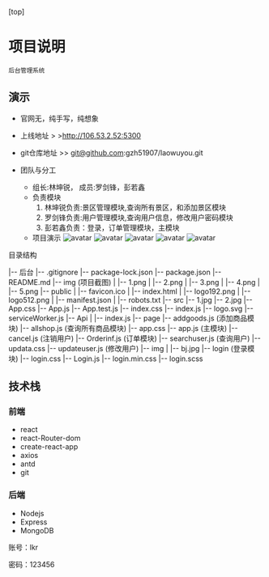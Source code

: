 [top]
# 项目说明
    后台管理系统

## 演示
* 官网无，纯手写，纯想象

* 上线地址 > >http://106.53.2.52:5300

* git仓库地址 >> git@github.com:gzh51907/laowuyou.git

* 团队与分工
    * 组长:林坤锐， 成员:罗剑锋，彭若鑫
    * 负责模块 
        1. 林坤锐负责:景区管理模块,查询所有景区，和添加景区模块
        2. 罗剑锋负责:用户管理模块,查询用户信息，修改用户密码模块
        3. 彭若鑫负责：登录，订单管理模块，主模块
    * 项目演示
        ![avatar](/img/1.png)
          ![avatar](/img/2.png)
            ![avatar](/img/3.png)
              ![avatar](/img/4.png)
                ![avatar](/img/5.png)

目录结构

|-- 后台
    |-- .gitignore
    |-- package-lock.json
    |-- package.json
    |-- README.md
    |-- img          (项目截图)
    |   |-- 1.png
    |   |-- 2.png
    |   |-- 3.png
    |   |-- 4.png
    |   |-- 5.png
    |-- public
    |   |-- favicon.ico
    |   |-- index.html
    |   |-- logo192.png
    |   |-- logo512.png
    |   |-- manifest.json
    |   |-- robots.txt
    |-- src
        |-- 1.jpg
        |-- 2.jpg
        |-- App.css
        |-- App.js
        |-- App.test.js
        |-- index.css
        |-- index.js
        |-- logo.svg
        |-- serviceWorker.js
        |-- Api
        |   |-- index.js
        |-- page
            |-- addgoods.js         (添加商品模块)
            |-- allshop.js          (查询所有商品模块)
            |-- app.css
            |-- app.js              (主模块)
            |-- cancel.js           (注销用户)
            |-- Orderinf.js         (订单模块)
            |-- searchuser.js       (查询用户)
            |-- updata.css
            |-- updateuser.js       (修改用户)
            |-- img
            |   |-- bj.jpg
            |-- login               (登录模块)
                |-- login.css
                |-- Login.js
                |-- login.min.css
                |-- login.scss




## 技术栈

### 前端
* react
* react-Router-dom
* create-react-app
* axios
* antd
* git

### 后端
* Nodejs
* Express
* MongoDB



账号：lkr

密码：123456


